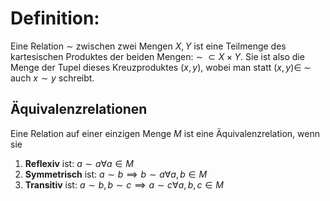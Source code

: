 # Definition:
Eine Relation $\sim$ zwischen zwei Mengen $X, Y$ ist eine Teilmenge des kartesischen Produktes der beiden Mengen: $\sim \; \subset X \times Y$. Sie ist also die Menge der Tupel dieses Kreuzproduktes $(x, y)$, wobei man statt $(x, y) \in \; \sim$ auch $x \sim y$ schreibt.

## Äquivalenzrelationen
Eine Relation auf einer einzigen Menge $M$ ist eine Äquivalenzrelation, wenn sie
1. **Reflexiv** ist: $a \sim a \forall a \in M$
2. **Symmetrisch** ist: $a \sim b \implies b \sim a \forall a,b \in M$
3. **Transitiv** ist: $a \sim b, b \sim c \implies a \sim c \forall a,b,c \in M$
